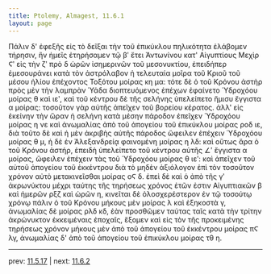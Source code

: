 ```yaml
---
title: Ptolemy, Almagest, 11.6.1
layout: page
---
```


Πάλιν δ' ἐφεξῆς εἰς τὸ δεῖξαι τὴν τοῦ ἐπικύκλου πηλικότητα ἐλάβομεν τήρησιν, ἣν ἡμεῖς ἐτηρήσαμεν τῷ βʹ ἔτει Ἀντωνίνου κατ' Αἰγυπτίους Μεχὶρ Ϛʹ εἰς τὴν ζʹ πρὸ δ ὡρῶν ἰσημερινῶν τοῦ μεσονυκτίου, ἐπειδήπερ ἐμεσουράνει κατὰ τὸν ἀστρόλαβον ἡ τελευταία μοῖρα τοῦ Κριοῦ τοῦ μέσου ἡλίου ἐπέχοντος Τοξότου μοίρας κη μα: τότε δὲ ὁ τοῦ Κρόνου ἀστὴρ πρὸς μὲν τὴν λαμπρὰν Ὑάδα διοπτευόμενος ἐπέχων ἐφαίνετο Ὑδροχόου μοίρας θ καὶ ιεʹ, καὶ τοῦ κέντρου δὲ τῆς σελήνης ὑπελείπετο ἥμισυ ἔγγιστα α μοίρας: τοσοῦτον γὰρ αὐτῆς ἀπεῖχεν τοῦ βορείου κέρατος. ἀλλ' εἰς ἐκείνην τὴν ὥραν ἡ σελήνη κατὰ μέσην πάροδον ἐπεῖχεν Ὑδροχόου μοίρας η νε καὶ ἀνωμαλίας ἀπὸ τοῦ ἀπογείου τοῦ ἐπικύκλου μοίρας ροδ ιε, διὰ τοῦτο δὲ καὶ ἡ μὲν ἀκριβὴς αὐτῆς πάροδος ὤφειλεν ἐπέχειν Ὑδροχόου μοίρας θ μ, ἡ δὲ ἐν Ἀλεξανδρείᾳ φαινομένη μοίρας η λδ: καὶ οὕτως ἄρα ὁ τοῦ Κρόνου ἀστήρ, ἐπειδὴ ὑπελείπετο τοῦ κέντρου αὐτῆς ∠ʹ ἔγγιστα α μοίρας, ὤφειλεν ἐπέχειν τὰς τοῦ Ὑδροχόου μοίρας θ ιεʹ: καὶ ἀπεῖχεν τοῦ αὐτοῦ ἀπογείου τοῦ ἐκκέντρου διὰ τὸ μηδὲν ἀξιόλογον ἐπὶ τὸν τοσοῦτον χρόνον αὐτὸ μετακινεῖσθαι μοίρας οϚ δ. ἐπεὶ δὲ καὶ ὁ ἀπὸ τῆς γʹ ἀκρωνύκτου μέχρι ταύτης τῆς τηρήσεως χρόνος ἐτῶν ἐστιν Αἰγυπτιακῶν β καὶ ἡμερῶν ρξζ καὶ ὡρῶν η, κινεῖται δὲ ὁλοσχερέστερον ἐν τῷ τοσούτῳ χρόνῳ πάλιν ὁ τοῦ Κρόνου μήκους μὲν μοίρας λ καὶ ἑξηκοστὰ γ, ἀνωμαλίας δὲ μοίρας ρλδ κδ, ἐὰν προσθῶμεν ταύτας ταῖς κατὰ τὴν τρίτην ἀκρώνυκτον ἐκκειμέναις ἐποχαῖς, ἕξομεν καὶ εἰς τὸν τῆς προκειμένης τηρήσεως χρόνον μήκους μὲν ἀπὸ τοῦ ἀπογείου τοῦ ἐκκέντρου μοίρας πϚ λγ, ἀνωμαλίας δ' ἀπὸ τοῦ ἀπογείου τοῦ ἐπικύκλου μοίρας τθ η. 

---

prev: [11.5.17](../11.5.17/) | next: [11.6.2](../11.6.2/)

